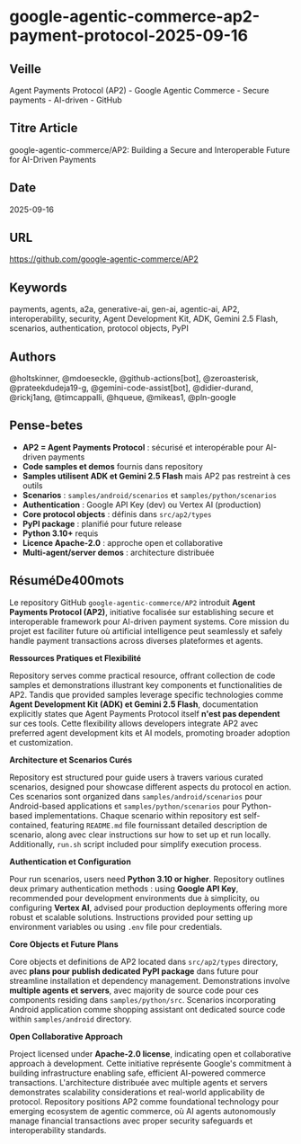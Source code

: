 # google-agentic-commerce-ap2-payment-protocol-2025-09-16

## Veille
Agent Payments Protocol (AP2) - Google Agentic Commerce - Secure payments - AI-driven - GitHub

## Titre Article
google-agentic-commerce/AP2: Building a Secure and Interoperable Future for AI-Driven Payments

## Date
2025-09-16

## URL
https://github.com/google-agentic-commerce/AP2

## Keywords
payments, agents, a2a, generative-ai, gen-ai, agentic-ai, AP2, interoperability, security, Agent Development Kit, ADK, Gemini 2.5 Flash, scenarios, authentication, protocol objects, PyPI

## Authors
@holtskinner, @mdoeseckle, @github-actions[bot], @zeroasterisk, @prateekdudeja19-g, @gemini-code-assist[bot], @didier-durand, @rickj1ang, @timcappalli, @hqueue, @mikeas1, @pln-google

## Pense-betes
- **AP2 = Agent Payments Protocol** : sécurisé et interopérable pour AI-driven payments
- **Code samples et demos** fournis dans repository
- **Samples utilisent ADK et Gemini 2.5 Flash** mais AP2 pas restreint à ces outils
- **Scenarios** : `samples/android/scenarios` et `samples/python/scenarios`
- **Authentication** : Google API Key (dev) ou Vertex AI (production)
- **Core protocol objects** : définis dans `src/ap2/types`
- **PyPI package** : planifié pour future release
- **Python 3.10+** requis
- **Licence Apache-2.0** : approche open et collaborative
- **Multi-agent/server demos** : architecture distribuée

## RésuméDe400mots

Le repository GitHub `google-agentic-commerce/AP2` introduit **Agent Payments Protocol (AP2)**, initiative focalisée sur establishing secure et interoperable framework pour AI-driven payment systems. Core mission du projet est faciliter future où artificial intelligence peut seamlessly et safely handle payment transactions across diverses plateformes et agents.

**Ressources Pratiques et Flexibilité**

Repository serves comme practical resource, offrant collection de code samples et demonstrations illustrant key components et functionalities de AP2. Tandis que provided samples leverage specific technologies comme **Agent Development Kit (ADK) et Gemini 2.5 Flash**, documentation explicitly states que Agent Payments Protocol itself **n'est pas dependent** sur ces tools. Cette flexibility allows developers integrate AP2 avec preferred agent development kits et AI models, promoting broader adoption et customization.

**Architecture et Scenarios Curés**

Repository est structured pour guide users à travers various curated scenarios, designed pour showcase different aspects du protocol en action. Ces scenarios sont organized dans `samples/android/scenarios` pour Android-based applications et `samples/python/scenarios` pour Python-based implementations. Chaque scenario within repository est self-contained, featuring `README.md` file fournissant detailed description de scenario, along avec clear instructions sur how to set up et run locally. Additionally, `run.sh` script included pour simplify execution process.

**Authentication et Configuration**

Pour run scenarios, users need **Python 3.10 or higher**. Repository outlines deux primary authentication methods : using **Google API Key**, recommended pour development environments due à simplicity, ou configuring **Vertex AI**, advised pour production deployments offering more robust et scalable solutions. Instructions provided pour setting up environment variables ou using `.env` file pour credentials.

**Core Objects et Future Plans**

Core objects et definitions de AP2 located dans `src/ap2/types` directory, avec **plans pour publish dedicated PyPI package** dans future pour streamline installation et dependency management. Demonstrations involve **multiple agents et servers**, avec majority de source code pour ces components residing dans `samples/python/src`. Scenarios incorporating Android application comme shopping assistant ont dedicated source code within `samples/android` directory.

**Open Collaborative Approach**

Project licensed under **Apache-2.0 license**, indicating open et collaborative approach à development. Cette initiative représente Google's commitment à building infrastructure enabling safe, efficient AI-powered commerce transactions. L'architecture distribuée avec multiple agents et servers demonstrates scalability considerations et real-world applicability de protocol. Repository positions AP2 comme foundational technology pour emerging ecosystem de agentic commerce, où AI agents autonomously manage financial transactions avec proper security safeguards et interoperability standards.
